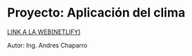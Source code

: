 # Proyecto: Aplicación del clima

[LINK A LA WEB(NETLIFY)](https://proyecto-app-clima.netlify.app/)

Autor: Ing. Andres Chaparro
